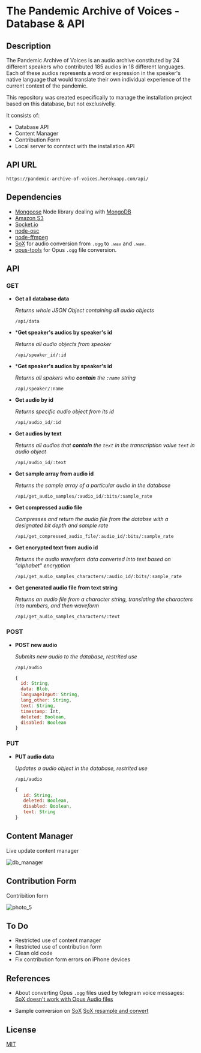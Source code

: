 # The Pandemic Archive of Voices - Database & API

## Description

The Pandemic Archive of Voices is an audio archive constituted by 24 different speakers who contributed 185 audios in 18 different languages. Each of these audios represents a word or expression in the speaker's native language that would translate their own individual experience of the current context of the pandemic.

This repository was created especifically to manage the installation project based on this database, but not exclusivelly.

It consists of:
- Database API
- Content Manager
- Contribution Form
- Local server to conntect with the installation API

## API URL

`https://pandemic-archive-of-voices.herokuapp.com/api/`

## Dependencies

- [Mongoose](https://mongoosejs.com/docs/) Node library dealing with [MongoDB](https://www.mongodb.com/)
- [Amazon S3](https://aws.amazon.com/s3/)
- [Socket.io](https://socket.io/)
- [node-osc](https://www.npmjs.com/package/node-osc)
- [node-ffmpeg](https://www.npmjs.com/package/ffmpeg)
- [SoX](http://sox.sourceforge.net/) for audio conversion from `.ogg` to `.wav` and `.wav`.
- [opus-tools](https://opus-codec.org/downloads/) for Opus `.ogg` file conversion.

## API

### GET 

* **Get all database data**

  *Returns whole JSON Object containing all audio objects*  

  `/api/data`

* ***Get speaker's audios by speaker's id**

  *Returns all audio objects from speaker*  

  `/api/speaker_id/:id`

* ***Get speaker's audios by speaker's id**
  
  *Returns all spakers who **contain** the `:name` string*

  `/api/speaker/:name`

* **Get audio by id**

  *Returns specific audio object from its id*  

  `/api/audio_id/:id`

* **Get audios by text**
  
  *Returns all audios that **contain** the `text` in the transcription value `text` in audio object*

  `/api/audio_id/:text`

* **Get sample array from audio id**
  
  *Returns the sample array of a particular audio in the database*

  `/api/get_audio_samples/:audio_id/:bits/:sample_rate`

* **Get compressed audio file**
  
  *Compresses and return the audio file from the databse with a designated bit depth and sample rate*

  `/api/get_compressed_audio_file/:audio_id/:bits/:sample_rate`

* **Get encrypted text from audio id**
   
   *Returns the audio waveform data converted into text based on "alphabet" encryption*
   
   `/api/get_audio_samples_characters/:audio_id/:bits/:sample_rate`

* **Get generated audio file from text string**
  
  *Returns an audio file from a character string, translating the characters into numbers, and then waveform*

  `/api/get_audio_samples_characters/:text`



### POST

* **POST new audio**
   
  *Submits new audio to the database, restrited use*

  `/api/audio`

  ```Javascript
  {
    id: String,
    data: Blob,
    languageInput: String,
    lang_other: String,
    text: String,
    timestamp: Int,
    deleted: Boolean,
    disabled: Boolean
  }
  ```

### PUT

* **PUT audio data**

  *Updates a audio object in the database, restrited use*

  `/api/audio`

  ```Javascript
  {
     id: String,
     deleted: Boolean,
     disabled: Boolean,
     text: String
  }
  ```

## Content Manager

Live update content manager

![db_manager](https://user-images.githubusercontent.com/4967860/137624208-6598e592-0325-41b5-b965-273a0b5de319.PNG)


## Contribution Form

Contribition form

![photo_5](https://user-images.githubusercontent.com/4967860/137624225-b6dff4d3-d174-4f1d-bcfa-34f710e512ba.jpg)


## To Do

- Restricted use of content manager
- Restricted use of contribution form
- Clean old code
- Fix contribution form errors on iPhone devices

## References

- About converting Opus `.ogg` files used by telegram voice messages: [SoX doesn't work with Opus Audio files](https://stackoverflow.com/questions/22322372/sox-doesnt-work-with-opus-audio-files)

- Sample conversion on [SoX](http://sox.sourceforge.net/) [SoX resample and convert](https://stackoverflow.com/questions/23980283/sox-resample-and-convert)

## License

[MIT](https://opensource.org/licenses/MIT)
